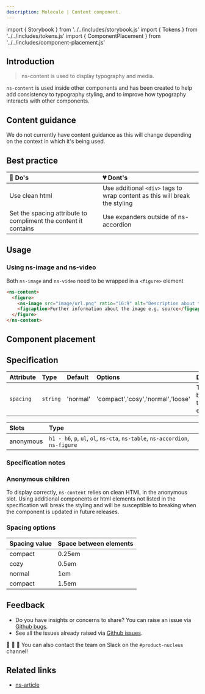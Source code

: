 ```yaml
---
description: Molecule | Content component.
---
```


import { Storybook } from '../../includes/storybook.js'
import { Tokens } from '../../includes/tokens.js'
import { ComponentPlacement } from '../../includes/component-placement.js'

## Introduction

> ns-content is used to display typography and media.

`ns-content` is used inside other components and has been created to help add consistency to typography styling, and to improve how typography interacts with other components.

## Content guidance

We do not currently have content guidance as this will change depending on the context in which it's being used.

## Best practice

| 💚 Do's | 💔 Dont's |
| :--- | :--- |
| Use clean html | Use additional `<div>` tags to wrap content as this will break the styling |
| Set the spacing attribute to compliment the content it contains | Use expanders outside of ns-accordion |

## Usage

<Storybook story="components-ns-content--standard"></Storybook>

### Using ns-image and ns-video

Both `ns-image` and `ns-video` need to be wrapped in a `<figure>` element

```html
<ns-content>
  <figure>
    <ns-image src="image/url.png" ratio="16:9" alt="Description about the image"></ns-image>
    <figcaption>Further information about the image e.g. source</figcaption>
  </figure>
</ns-content>
```

## Component placement

<ComponentPlacement component="ns-content" parentComponents="ns-article,ns-column,ns-expander,ns-form,ns-panel"></ComponentPlacement>

## Specification

| Attribute | Type | Default | Options | Description |
| :--- | :--- | :--- | :--- |-------------|
| `spacing` | `string` | 'normal' | 'compact','cosy','normal','loose' | The space between the elements |

| Slots | Type |
| :--- | :--- |
| anonymous | `h1 - h6`, `p`, `ul`, `ol`, `ns-cta`, `ns-table`, `ns-accordion`, `ns-figure` |

### Specification notes

### Anonymous children

To display correctly, `ns-content` relies on clean HTML in the anonymous slot. Using additional components or html elements not listed in the specification will break the styling and will be susceptible to breaking when the component is updated in future releases.

### Spacing options

| Spacing value | Space between elements | 
| :--- | :--- |
| compact | 0.25em|
| cozy | 0.5em|
| normal | 1em|
| compact | 1.5em|

<Tokens component="content"></Tokens>

## Feedback

* Do you have insights or concerns to share? You can raise an issue via [Github bugs](https://github.com/ConnectedHomes/nucleus/issues/new?assignees=&labels=Bug&template=a--bug-report.md&title=[bug]%20[ns-content]).
* See all the issues already raised via [Github issues](https://github.com/connectedHomes/nucleus/issues?utf8=%E2%9C%93&q=is%3Aopen+is%3Aissue+label%3ABug+[ns-content]).

💩 🎉 🦄 You can also contact the team on Slack on the `#product-nucleus` channel!

## Related links

* [ns-article](components/ns-article.md)
